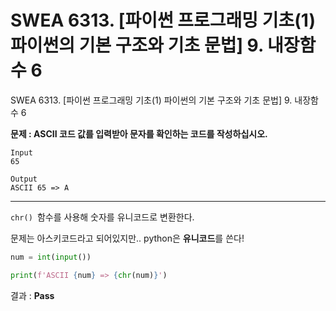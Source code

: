 # SWEA 6313. [파이썬 프로그래밍 기초(1) 파이썬의 기본 구조와 기초 문법] 9. 내장함수 6

SWEA 6313. [파이썬 프로그래밍 기초(1) 파이썬의 기본 구조와 기초 문법] 9. 내장함수 6



**문제 : ASCII 코드 값를 입력받아 문자를 확인하는 코드를 작성하십시오.**

```
Input
65

Output
ASCII 65 => A
```

---

`chr() `함수를 사용해 숫자를 유니코드로 변환한다.

문제는 아스키코드라고 되어있지만.. python은 **유니코드**를 쓴다!

```python
num = int(input())

print(f'ASCII {num} => {chr(num)}')
```

결과 : **Pass**